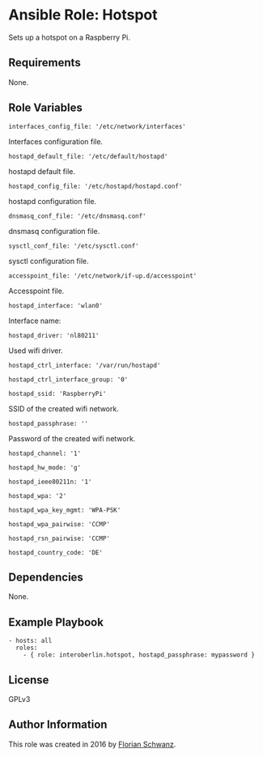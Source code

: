# Ansible Role: Hotspot

Sets up a hotspot on a Raspberry Pi.

## Requirements

None.

## Role Variables

    interfaces_config_file: '/etc/network/interfaces'

Interfaces configuration file.

    hostapd_default_file: '/etc/default/hostapd'

hostapd default file.

    hostapd_config_file: '/etc/hostapd/hostapd.conf'

hostapd configuration file.

    dnsmasq_conf_file: '/etc/dnsmasq.conf'

dnsmasq configuration file.

    sysctl_conf_file: '/etc/sysctl.conf'

sysctl configuration file.

    accesspoint_file: '/etc/network/if-up.d/accesspoint'

Accesspoint file.

    hostapd_interface: 'wlan0'

Interface name:

    hostapd_driver: 'nl80211'

Used wifi driver.

    hostapd_ctrl_interface: '/var/run/hostapd'

    hostapd_ctrl_interface_group: '0'

    hostapd_ssid: 'RaspberryPi'

SSID of the created wifi network.

    hostapd_passphrase: ''

Password of the created wifi network.

    hostapd_channel: '1'

    hostapd_hw_mode: 'g'

    hostapd_ieee80211n: '1'

    hostapd_wpa: '2'

    hostapd_wpa_key_mgmt: 'WPA-PSK'

    hostapd_wpa_pairwise: 'CCMP'

    hostapd_rsn_pairwise: 'CCMP'

    hostapd_country_code: 'DE'

## Dependencies

None.

## Example Playbook

    - hosts: all
      roles:
        - { role: interoberlin.hotspot, hostapd_passphrase: mypassword }

## License

GPLv3

## Author Information

This role was created in 2016 by [Florian Schwanz](https://interoberlin.de/).

